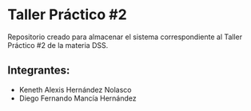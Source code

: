 # Taller Práctico #2
Repositorio creado para almacenar el sistema correspondiente al Taller Práctico #2 de la materia DSS.
## Integrantes:
- Keneth Alexis Hernández Nolasco
- Diego Fernando Mancía Hernández
